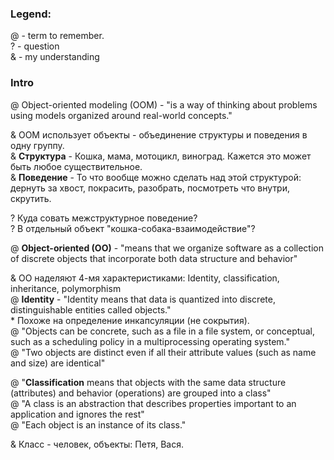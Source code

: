 ### Legend:
@ - term to remember.<br>
? - question <br>
& - my understanding <br>

### Intro
@ Object-oriented modeling (OOM) - "is a way of thinking about problems using models organized around real-world concepts."<br>

& OOM использует объекты - объединение структуры и поведения в одну группу. <br>
& **Структура** - Кошка, мама, мотоцикл, виноград. Кажется это может быть любое существительное.<br>
& **Поведение** - То что вообще можно сделать над этой структурой: дернуть за хвост, покрасить, разобрать, посмотреть что внутри, скрутить.<br>

? Куда совать межструктурное поведение? <br>
? В отдельный объект "кошка-собака-взаимодействие"?<br>

@ **Object-oriented (OO)** - "means that we organize software as a collection of discrete objects that incorporate both data structure and behavior"<br>

& ОО наделяют 4-мя характеристиками: Identity, classification, inheritance, polymorphism<br>
@ **Identity** - "Identity means that data is quantized into discrete, distinguishable entities called objects."<br>
	* Похоже на определение инкапсуляции (не сокрытия).<br>
@ "Objects can be concrete, such as a file in a file system, or conceptual, such as a scheduling policy in a multiprocessing operating system."<br>
@ "Two objects are distinct even if all their attribute values (such as name and size) are identical"<br>

@ "**Classification** means that objects with the same data structure (attributes) and behavior (operations) are grouped into a class"<br>
@ "A class is an abstraction that describes properties important to an application and ignores the rest"<br>
@ "Each object is an instance of its class."<br>

& Класс - человек, объекты: Петя, Вася.<br>
